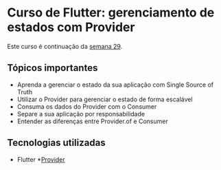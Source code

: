 # Curso de Flutter: gerenciamento de estados com Provider

Este curso é continuação da [semana 29](../semana29%20-%20flutter/README.md).


## Tópicos importantes
* Aprenda a gerenciar o estado da sua aplicação com Single Source of Truth
* Utilizar o Provider para gerenciar o estado de forma escalável
* Consuma os dados do Provider com o Consumer
* Separe a sua aplicação por responsabilidade
* Entender as diferenças entre Provider.of e Consumer


## Tecnologias utilizadas

* Flutter
*[Provider](https://pub.dev/packages/provider)